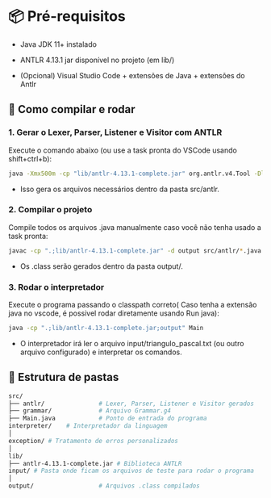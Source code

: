 # 📦 Pré-requisitos

- Java JDK 11+ instalado

- ANTLR 4.13.1 jar disponível no projeto (em lib/)

- (Opcional) Visual Studio Code + extensões de Java + extensões do Antlr

## 🚀 Como compilar e rodar

### 1. Gerar o Lexer, Parser, Listener e Visitor com ANTLR

Execute o comando abaixo (ou use a task pronta do VSCode usando shift+ctrl+b):

```bash
java -Xmx500m -cp "lib/antlr-4.13.1-complete.jar" org.antlr.v4.Tool -Dlanguage=Java -visitor -package antlr -o src/antlr src/grammar/Grammar.g4
```

- Isso gera os arquivos necessários dentro da pasta src/antlr.

### 2. Compilar o projeto

Compile todos os arquivos .java manualmente caso você não tenha usado a task pronta:

```bash
javac -cp ".;lib/antlr-4.13.1-complete.jar" -d output src/antlr/*.java src/Main.java src/grammar/*.java
```

- Os .class serão gerados dentro da pasta output/.

### 3. Rodar o interpretador

Execute o programa passando o classpath correto( Caso tenha a extensão java no vscode, é possivel rodar diretamente usando Run java):

```bash
java -cp ".;lib/antlr-4.13.1-complete.jar;output" Main
```

- O interpretador irá ler o arquivo input/triangulo_pascal.txt (ou outro arquivo configurado) e interpretar os comandos.

## 📂 Estrutura de pastas

```bash
src/
├── antlr/               # Lexer, Parser, Listener e Visitor gerados
├── grammar/             # Arquivo Grammar.g4
├── Main.java            # Ponto de entrada do programa
interpreter/    # Interpretador da linguagem
│
exception/ # Tratamento de erros personalizados
│
lib/
├── antlr-4.13.1-complete.jar # Biblioteca ANTLR
input/ # Pasta onde ficam os arquivos de teste para rodar o programa
│ 
output/                  # Arquivos .class compilados

```
